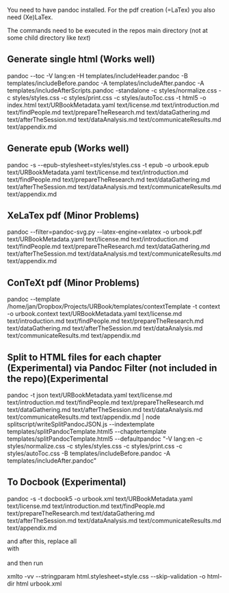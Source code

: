 You need to have pandoc installed. For the pdf creation (=LaTex) you also need (Xe)LaTex.

The commands need to be executed in the repos main directory (not at some child directory like *text*)


## Generate single html (Works well)

pandoc --toc -V lang:en -H templates/includeHeader.pandoc -B templates/includeBefore.pandoc -A templates/includeAfter.pandoc -A templates/includeAfterScripts.pandoc -standalone -c styles/normalize.css -c styles/styles.css -c styles/print.css -c styles/autoToc.css  -t html5 -o index.html text/URBookMetadata.yaml text/license.md text/introduction.md text/findPeople.md text/prepareTheResearch.md text/dataGathering.md text/afterTheSession.md text/dataAnalysis.md text/communicateResults.md text/appendix.md

## Generate epub (Works well)

pandoc -s --epub-stylesheet=styles/styles.css -t epub -o urbook.epub text/URBookMetadata.yaml text/license.md text/introduction.md text/findPeople.md text/prepareTheResearch.md text/dataGathering.md text/afterTheSession.md text/dataAnalysis.md text/communicateResults.md text/appendix.md



## XeLaTex pdf (Minor Problems)

pandoc --filter=pandoc-svg.py --latex-engine=xelatex -o urbook.pdf text/URBookMetadata.yaml text/license.md text/introduction.md text/findPeople.md text/prepareTheResearch.md text/dataGathering.md text/afterTheSession.md text/dataAnalysis.md text/communicateResults.md text/appendix.md

## ConTeXt pdf (Minor Problems)
pandoc --template /home/jan/Dropbox/Projects/URBook/templates/contextTemplate -t context -o urbook.context text/URBookMetadata.yaml text/license.md text/introduction.md text/findPeople.md text/prepareTheResearch.md text/dataGathering.md text/afterTheSession.md text/dataAnalysis.md text/communicateResults.md text/appendix.md

## Split to HTML files for each chapter (Experimental) via Pandoc Filter (not included in the repo)(Experimental

pandoc -t json text/URBookMetadata.yaml text/license.md text/introduction.md text/findPeople.md text/prepareTheResearch.md text/dataGathering.md text/afterTheSession.md text/dataAnalysis.md text/communicateResults.md text/appendix.md | node splitscript/writeSplitPandocJSON.js --indextemplate templates/splitPandocTemplate.html5 --chaptertemplate templates/splitPandocTemplate.html5 --defaultpandoc "-V lang:en -c styles/normalize.css -c styles/styles.css -c styles/print.css -c styles/autoToc.css -B templates/includeBefore.pandoc -A templates/includeAfter.pandoc"

## To Docbook (Experimental)

pandoc -s -t docbook5 -o urbook.xml text/URBookMetadata.yaml text/license.md text/introduction.md text/findPeople.md text/prepareTheResearch.md text/dataGathering.md text/afterTheSession.md text/dataAnalysis.md text/communicateResults.md text/appendix.md

  and after this, replace all <br> with <br></br> and then run

 xmlto -vv --stringparam html.stylesheet=style.css --skip-validation -o html-dir html urbook.xml

